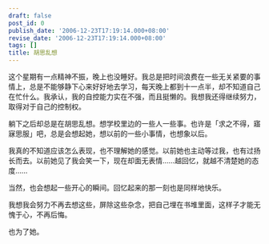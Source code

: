 ```yaml
---
draft: false
post_id: 0
publish_date: '2006-12-23T17:19:14.000+08:00'
revise_date: '2006-12-23T17:19:14.000+08:00'
tags: []
title: 胡思乱想
---
```


这个星期有一点精神不振，晚上也没睡好。我总是把时间浪费在一些无关紧要的事情上，总是不能够静下心来好好地去学习，每天晚上都到十一点半，却不知道自己在忙什么。我承认，我的自控能力实在不强，而且挺懒的。我想我还得继续努力，取得对于自己的控制权。

躺下之后却总是在胡思乱想。想学校里边的一些人一些事。也许是「求之不得，寤寐思服」吧，总是会想起她，想以前的一些小事情，也想象以后。

我真的不知道应该怎么表现，也不理解她的感觉。以前她也主动等过我，也有过扬长而去。以前她见了我会笑一下，现在却面无表情……越回忆，就越不清楚她的态度……

当然，也会想起一些开心的瞬间。回忆起来的那一刻也是同样地快乐。

我想我会努力不再去想这些，屏除这些杂念，把自己埋在书堆里面，这样子才能无愧于心，不再后悔。

也为了她。
